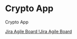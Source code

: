 # Crypto App

Crypto App

[Jira Agile Board ](https://jira.external-share.com/issue/fb8de46e-4a1e-4f68-8890-e9ee34a3da79)
[!Jira Agile Board ](https://jira.external-share.com/issue/fb8de46e-4a1e-4f68-8890-e9ee34a3da79)
